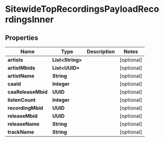 

# SitewideTopRecordingsPayloadRecordingsInner


## Properties

| Name | Type | Description | Notes |
|------------ | ------------- | ------------- | -------------|
|**artists** | **List&lt;String&gt;** |  |  [optional] |
|**artistMbids** | **List&lt;UUID&gt;** |  |  [optional] |
|**artistName** | **String** |  |  [optional] |
|**caaId** | **Integer** |  |  [optional] |
|**caaReleaseMbid** | **UUID** |  |  [optional] |
|**listenCount** | **Integer** |  |  [optional] |
|**recordingMbid** | **UUID** |  |  [optional] |
|**releaseMbid** | **UUID** |  |  [optional] |
|**releaseName** | **String** |  |  [optional] |
|**trackName** | **String** |  |  [optional] |



